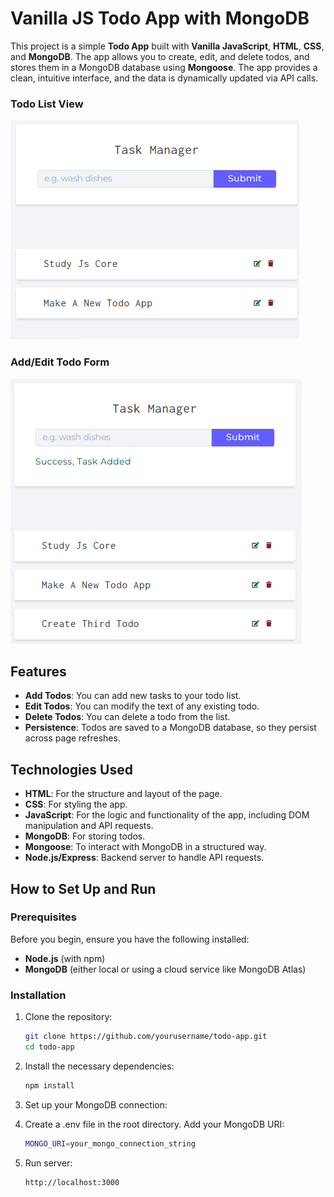 # Vanilla JS Todo App with MongoDB

This project is a simple **Todo App** built with **Vanilla JavaScript**, **HTML**, **CSS**, and **MongoDB**. The app allows you to create, edit, and delete todos, and stores them in a MongoDB database using **Mongoose**. The app provides a clean, intuitive interface, and the data is dynamically updated via API calls.

### Todo List View

![Todo List View](./todo1.png)

### Add/Edit Todo Form

![Add/Edit Todo Form](./todo2.png)

## Features

- **Add Todos**: You can add new tasks to your todo list.
- **Edit Todos**: You can modify the text of any existing todo.
- **Delete Todos**: You can delete a todo from the list.
- **Persistence**: Todos are saved to a MongoDB database, so they persist across page refreshes.

## Technologies Used

- **HTML**: For the structure and layout of the page.
- **CSS**: For styling the app.
- **JavaScript**: For the logic and functionality of the app, including DOM manipulation and API requests.
- **MongoDB**: For storing todos.
- **Mongoose**: To interact with MongoDB in a structured way.
- **Node.js/Express**: Backend server to handle API requests.

## How to Set Up and Run

### Prerequisites

Before you begin, ensure you have the following installed:

- **Node.js** (with npm)
- **MongoDB** (either local or using a cloud service like MongoDB Atlas)

### Installation

1. Clone the repository:
   ```bash
   git clone https://github.com/yourusername/todo-app.git
   cd todo-app

2. Install the necessary dependencies:
   ```bash
   npm install
   
3. Set up your MongoDB connection:

4. Create a .env file in the root directory.
Add your MongoDB URI:
   ```bash
   MONGO_URI=your_mongo_connection_string

5. Run server:

   ```bash
   http://localhost:3000

